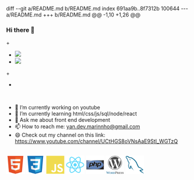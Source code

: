diff --git a/README.md b/README.md
index 691aa9b..8f7312b 100644
--- a/README.md
+++ b/README.md
@@ -1,10 +1,26 @@
 ### Hi there 👋
 
+<div>
+  <img height="160em" src="https://github-readme-stats.vercel.app/api?username=Yan-Raniere&show_icons=true&include_all_commits=true&count_private=true" />
+  <img height="160em" src="https://github-readme-stats.vercel.app/api/top-langs/?username=Yan-Raniere&layout=compact&langs_count=7" />
+</div>
 
-
<br />
 
 - 🔭 I’m currently working on youtube
 - 🌱 I’m currently learning html/css/js/sql/node/react
 - 💬 Ask me about front end development
 - 📫 How to reach me: yan.dev.marinnho@gmail.com
 - 😄 Check out my channel on this link: https://www.youtube.com/channel/UCtHGS8oVNsAaE9StI_WGTzQ

<br />

<div>
  <img align="center" alt="HTML" height="50" width="50" src="https://raw.githubusercontent.com/devicons/devicon/master/icons/html5/html5-original.svg">
 <img align="center" alt="CSS" height="50" width="50" src="https://raw.githubusercontent.com/devicons/devicon/master/icons/css3/css3-original.svg">
 <img align="center" alt="JS" height="50" width="50" src="https://raw.githubusercontent.com/devicons/devicon/master/icons/javascript/javascript-plain.svg">
 <img align="center" alt="ReactJS" height="50" width="50" src="https://raw.githubusercontent.com/devicons/devicon/master/icons/react/react-original.svg">
 <img align="center" alt="PHP" height="50" width="50" src="https://raw.githubusercontent.com/devicons/devicon/master/icons/php/php-original.svg">
 <img align="center" alt="WP" height="50" width="50" src="https://raw.githubusercontent.com/devicons/devicon/master/icons/wordpress/wordpress-original.svg">
 <img align="center" alt="MYSQL" height="50" width="50" src="https://raw.githubusercontent.com/devicons/devicon/master/icons/mysql/mysql-original.svg">
</div>

